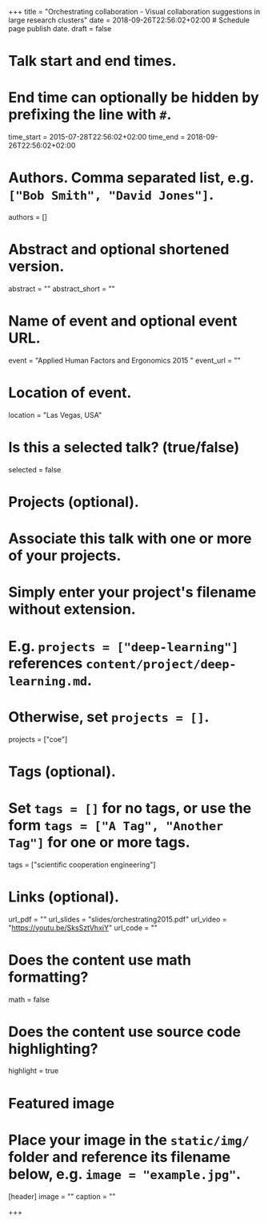 +++
title = "Orchestrating collaboration - Visual collaboration suggestions in large research clusters"
date = 2018-09-26T22:56:02+02:00  # Schedule page publish date.
draft = false

# Talk start and end times.
#   End time can optionally be hidden by prefixing the line with `#`.
time_start = 2015-07-28T22:56:02+02:00
time_end = 2018-09-26T22:56:02+02:00

# Authors. Comma separated list, e.g. `["Bob Smith", "David Jones"]`.
authors = []

# Abstract and optional shortened version.
abstract = ""
abstract_short = ""

# Name of event and optional event URL.
event = "Applied Human Factors and Ergonomics 2015 "
event_url = ""

# Location of event.
location = "Las Vegas, USA"

# Is this a selected talk? (true/false)
selected = false

# Projects (optional).
#   Associate this talk with one or more of your projects.
#   Simply enter your project's filename without extension.
#   E.g. `projects = ["deep-learning"]` references `content/project/deep-learning.md`.
#   Otherwise, set `projects = []`.
projects = ["coe"]

# Tags (optional).
#   Set `tags = []` for no tags, or use the form `tags = ["A Tag", "Another Tag"]` for one or more tags.
tags = ["scientific cooperation engineering"]

# Links (optional).
url_pdf = ""
url_slides = "slides/orchestrating2015.pdf"
url_video = "https://youtu.be/SksSztVhxiY"
url_code = ""

# Does the content use math formatting?
math = false

# Does the content use source code highlighting?
highlight = true

# Featured image
# Place your image in the `static/img/` folder and reference its filename below, e.g. `image = "example.jpg"`.
[header]
image = ""
caption = ""

+++
